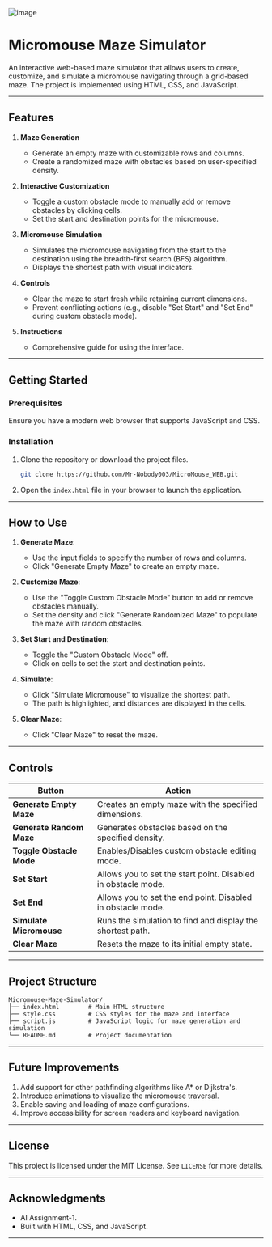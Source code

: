 ![image](https://github.com/user-attachments/assets/2f5e9761-892c-4624-a1e0-a42dcfe5476e)

# Micromouse Maze Simulator

An interactive web-based maze simulator that allows users to create, customize, and simulate a micromouse navigating through a grid-based maze. The project is implemented using HTML, CSS, and JavaScript.

---

## Features

1. **Maze Generation**
   - Generate an empty maze with customizable rows and columns.
   - Create a randomized maze with obstacles based on user-specified density.

2. **Interactive Customization**
   - Toggle a custom obstacle mode to manually add or remove obstacles by clicking cells.
   - Set the start and destination points for the micromouse.

3. **Micromouse Simulation**
   - Simulates the micromouse navigating from the start to the destination using the breadth-first search (BFS) algorithm.
   - Displays the shortest path with visual indicators.

4. **Controls**
   - Clear the maze to start fresh while retaining current dimensions.
   - Prevent conflicting actions (e.g., disable "Set Start" and "Set End" during custom obstacle mode).

5. **Instructions**
   - Comprehensive guide for using the interface.

---

## Getting Started

### Prerequisites
Ensure you have a modern web browser that supports JavaScript and CSS.

### Installation
1. Clone the repository or download the project files.
   ```bash
   git clone https://github.com/Mr-Nobody003/MicroMouse_WEB.git
   ```
2. Open the `index.html` file in your browser to launch the application.

---

## How to Use

1. **Generate Maze**:
   - Use the input fields to specify the number of rows and columns.
   - Click "Generate Empty Maze" to create an empty maze.

2. **Customize Maze**:
   - Use the "Toggle Custom Obstacle Mode" button to add or remove obstacles manually.
   - Set the density and click "Generate Randomized Maze" to populate the maze with random obstacles.

3. **Set Start and Destination**:
   - Toggle the "Custom Obstacle Mode" off.
   - Click on cells to set the start and destination points.

4. **Simulate**:
   - Click "Simulate Micromouse" to visualize the shortest path.
   - The path is highlighted, and distances are displayed in the cells.

5. **Clear Maze**:
   - Click "Clear Maze" to reset the maze.

---

## Controls

| Button                  | Action                                                        |
|-------------------------|--------------------------------------------------------------|
| **Generate Empty Maze** | Creates an empty maze with the specified dimensions.         |
| **Generate Random Maze**| Generates obstacles based on the specified density.          |
| **Toggle Obstacle Mode**| Enables/Disables custom obstacle editing mode.               |
| **Set Start**           | Allows you to set the start point. Disabled in obstacle mode.|
| **Set End**             | Allows you to set the end point. Disabled in obstacle mode.  |
| **Simulate Micromouse** | Runs the simulation to find and display the shortest path.   |
| **Clear Maze**          | Resets the maze to its initial empty state.                  |

---

## Project Structure

```
Micromouse-Maze-Simulator/
├── index.html        # Main HTML structure
├── style.css         # CSS styles for the maze and interface
├── script.js         # JavaScript logic for maze generation and simulation
└── README.md         # Project documentation
```

---

## Future Improvements

1. Add support for other pathfinding algorithms like A* or Dijkstra's.
2. Introduce animations to visualize the micromouse traversal.
3. Enable saving and loading of maze configurations.
4. Improve accessibility for screen readers and keyboard navigation.

---

## License

This project is licensed under the MIT License. See `LICENSE` for more details.

---

## Acknowledgments

- AI Assignment-1.
- Built with HTML, CSS, and JavaScript.

---
